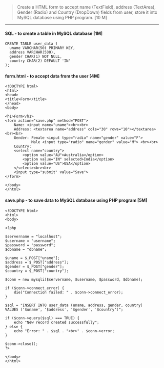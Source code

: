 > Create a HTML form to accept name (TextField), address (TextArea), Gender (Radio) and Country (DropDown) fields from user, 
store it into MySQL database using PHP program. [10 M]
***
#### SQL - to create a table in MySQL database [1M]
```
CREATE TABLE user_data (
  uname VARCHAR(50) PRIMARY KEY,
  address VARCHAR(500),
  gender CHAR(1) NOT NULL,
  country CHAR(2) DEFAULT 'IN'
);
```

#### form.html - to accept data from the user [4M]
```
<!DOCTYPE html>
<html>
<head>
<title>Form</title>
</head>
<body>

<h1>Form</h1>
<form action="save.php" method="POST">
    Name: <input name="uname"><br><br>
    Address: <textarea name="address" cols="30" rows="10"></textarea><br><br>
    Gender: Female <input type="radio" name="gender" value="F">
            Male <input type="radio" name="gender" value="M"> <br><br>
    Country: 
    <select name="country">
        <option value="AU">Australia</option>
        <option value="IN" selected>India</option>
        <option value="US">USA</option>        
    </select><br><br>
    <input type="submit" value="Save">
</form>

</body>
</html> 
```

#### save.php - to save data to MySQL database using PHP program [5M]
```
<!DOCTYPE html>
<html>
<body>

<?php

$servername = "localhost";
$username = "username";
$password = "password";
$dbname = "dbname";

$uname = $_POST["uname"];
$address = $_POST["address"];
$gender = $_POST["gender"];
$country = $_POST["country"];

$conn = new mysqli($servername, $username, $password, $dbname);

if ($conn->connect_error) {
    die("Connection failed: " . $conn->connect_error);
}

$sql = "INSERT INTO user_data (uname, address, gender, country)
VALUES ('$uname', '$address', '$gender', '$country')";

if ($conn->query($sql) === TRUE) {
    echo "New record created successfully";
} else {
    echo "Error: " . $sql . "<br>" . $conn->error;
}

$conn->close();
?> 

</body>
</html>
```
